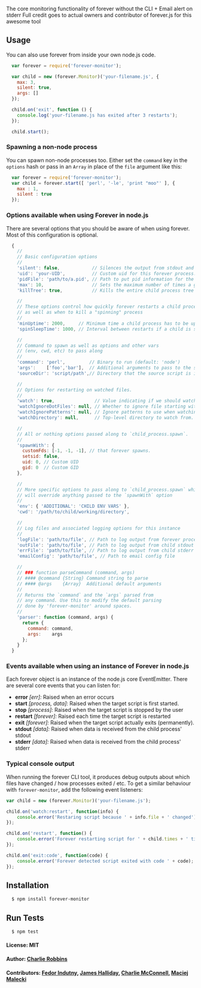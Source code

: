 The core monitoring functionality of forever without the CLI + Email alert on stderr
Full credit goes to actual owners and contributor of forever.js for this awesome tool

## Usage
You can also use forever from inside your own node.js code.

``` js
  var forever = require('forever-monitor');

  var child = new (forever.Monitor)('your-filename.js', {
    max: 3,
    silent: true,
    args: []
  });

  child.on('exit', function () {
    console.log('your-filename.js has exited after 3 restarts');
  });

  child.start();
```

### Spawning a non-node process
You can spawn non-node processes too. Either set the `command` key in the
`options` hash or pass in an `Array` in place of the `file` argument like this:

``` js
  var forever = require('forever-monitor');
  var child = forever.start([ 'perl', '-le', 'print "moo"' ], {
    max : 1,
    silent : true
  });
```

### Options available when using Forever in node.js
There are several options that you should be aware of when using forever. Most of this configuration is optional.

``` js
  {
    //
    // Basic configuration options
    //
    'silent': false,            // Silences the output from stdout and stderr in the parent process
    'uid': 'your-UID',          // Custom uid for this forever process. (default: autogen)
    'pidFile': 'path/to/a.pid', // Path to put pid information for the process(es) started
    'max': 10,                  // Sets the maximum number of times a given script should run
    'killTree': true,           // Kills the entire child process tree on `exit`

    //
    // These options control how quickly forever restarts a child process
    // as well as when to kill a "spinning" process
    //
    'minUptime': 2000,     // Minimum time a child process has to be up. Forever will 'exit' otherwise.
    'spinSleepTime': 1000, // Interval between restarts if a child is spinning (i.e. alive < minUptime).

    //
    // Command to spawn as well as options and other vars
    // (env, cwd, etc) to pass along
    //
    'command': 'perl',         // Binary to run (default: 'node')
    'args':    ['foo','bar'],  // Additional arguments to pass to the script,
    'sourceDir': 'script/path',// Directory that the source script is in

    //
    // Options for restarting on watched files.
    //
    'watch': true,               // Value indicating if we should watch files.
    'watchIgnoreDotFiles': null, // Whether to ignore file starting with a '.'
    'watchIgnorePatterns': null, // Ignore patterns to use when watching files.
    'watchDirectory': null,      // Top-level directory to watch from.

    //
    // All or nothing options passed along to `child_process.spawn`.
    //
    'spawnWith': {
      customFds: [-1, -1, -1], // that forever spawns.
      setsid: false,
      uid: 0, // Custom UID
      gid: 0  // Custom GID
    },

    //
    // More specific options to pass along to `child_process.spawn` which
    // will override anything passed to the `spawnWith` option
    //
    'env': { 'ADDITIONAL': 'CHILD ENV VARS' },
    'cwd': '/path/to/child/working/directory',

    //
    // Log files and associated logging options for this instance
    //
    'logFile': 'path/to/file', // Path to log output from forever process (when daemonized)
    'outFile': 'path/to/file', // Path to log output from child stdout
    'errFile': 'path/to/file', // Path to log output from child stderr
    'emailConfig': 'path/to/file', // Path to email config file

    //
    // ### function parseCommand (command, args)
    // #### @command {String} Command string to parse
    // #### @args    {Array}  Additional default arguments
    //
    // Returns the `command` and the `args` parsed from
    // any command. Use this to modify the default parsing
    // done by 'forever-monitor' around spaces.
    //
    'parser': function (command, args) {
      return {
        command: command,
        args:    args
      };
    }
  }
```

### Events available when using an instance of Forever in node.js
Each forever object is an instance of the node.js core EventEmitter. There are several core events that you can listen for:

* **error**   _[err]:_             Raised when an error occurs
* **start**   _[process, data]:_   Raised when the target script is first started.
* **stop**    _[process]:_         Raised when the target script is stopped by the user
* **restart** _[forever]:_         Raised each time the target script is restarted
* **exit**    _[forever]:_         Raised when the target script actually exits (permanently).
* **stdout**  _[data]:_            Raised when data is received from the child process' stdout
* **stderr**  _[data]:_            Raised when data is received from the child process' stderr

### Typical console output

When running the forever CLI tool, it produces debug outputs about which files have changed / how processes exited / etc. To get a similar behaviour with `forever-monitor`, add the following event listeners:

```js
var child = new (forever.Monitor)('your-filename.js');

child.on('watch:restart', function(info) {
    console.error('Restaring script because ' + info.file + ' changed');
});

child.on('restart', function() {
    console.error('Forever restarting script for ' + child.times + ' time');
});

child.on('exit:code', function(code) {
    console.error('Forever detected script exited with code ' + code);
});
```

## Installation

``` bash
  $ npm install forever-monitor
```

## Run Tests

``` bash
  $ npm test
```

#### License: MIT
#### Author: [Charlie Robbins](http://github.com/indexzero)
#### Contributors: [Fedor Indutny](http://github.com/indutny), [James Halliday](http://substack.net/), [Charlie McConnell](http://github.com/avianflu), [Maciej Malecki](http://github.com/mmalecki)
